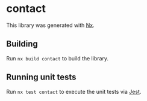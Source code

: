 # contact

This library was generated with [Nx](https://nx.dev).

## Building

Run `nx build contact` to build the library.

## Running unit tests

Run `nx test contact` to execute the unit tests via [Jest](https://jestjs.io).
